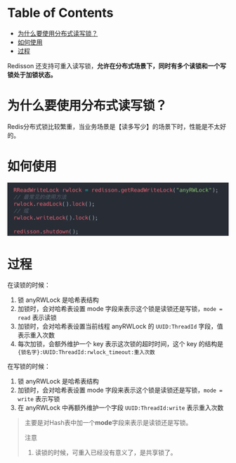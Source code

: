 # Table of Contents

* [为什么要使用分布式读写锁？](#为什么要使用分布式读写锁)
* [如何使用](#如何使用)
* [过程](#过程)




Redisson 还支持可重入读写锁，**允许在分布式场景下，同时有多个读锁和一个写锁处于加锁状态。**

# 为什么要使用分布式读写锁？

Redis分布式锁比较繁重，当业务场景是【读多写少】的场景下时，性能是不太好的。





# 如何使用

![1634978139457](.images/1634978139457.png)



# 过程

在读锁的时候：

1. 锁 anyRWLock 是哈希表结构
2. 加锁时，会对哈希表设置 mode 字段来表示这个锁是读锁还是写锁，`mode = read` 表示读锁
3. 加锁时，会对哈希表设置当前线程 anyRWLock 的 `UUID:ThreadId` 字段，值表示重入次数
4. 每次加锁，会额外维护一个 key 表示这次锁的超时时间，这个 key 的结构是 `{锁名字}:UUID:ThreadId:rwlock_timeout:重入次数`

在写锁的时候：

1. 锁 anyRWLock 是哈希表结构
2. 加锁时，会对哈希表设置 mode 字段来表示这个锁是读锁还是写锁，`mode = write` 表示写锁
3. 在 anyRWLock 中再额外维护一个字段 `UUID:ThreadId:write` 表示重入次数



> 主要是对Hash表中加一个**mode**字段来表示是读锁还是写锁。
>
> 注意
>
> 1. 读锁的时候，可重入已经没有意义了，是共享锁了。
